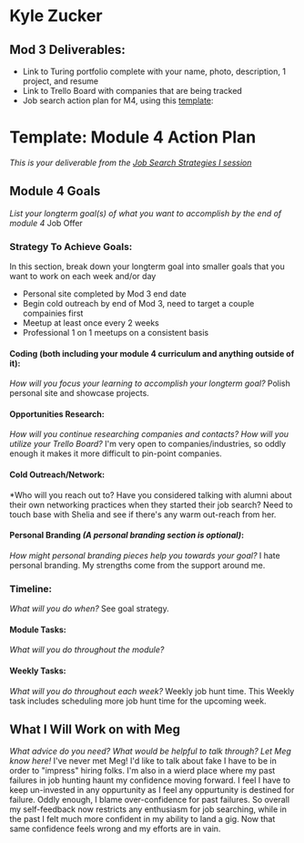 # Kyle Zucker

## Mod 3 Deliverables:

* Link to Turing portfolio complete with your name, photo, description, 1 project, and resume
* Link to Trello Board with companies that are being tracked
* Job search action plan for M4, using this [template](https://github.com/turingschool/career-development-curriculum/blob/master/module_three/mod_4_action_plan_template.md):

# Template: Module 4 Action Plan 
 *This is your deliverable from the [Job Search Strategies I session](https://github.com/turingschool/career-development-curriculum/blob/master/module_three/job_search_strategies_i.md)*
 
 ## Module 4 Goals
 *List your longterm goal(s) of what you want to accomplish by the end of module 4*
 Job Offer
 
 ### Strategy To Achieve Goals:
 In this section, break down your longterm goal into smaller goals that you want to work on each week and/or day
 
 - Personal site completed by Mod 3 end date
 - Begin cold outreach by end of Mod 3, need to target a couple compainies first
 - Meetup at least once every 2 weeks
 - Professional 1 on 1 meetups on a consistent basis
 
 #### Coding (both including your module 4 curriculum and anything outside of it):
 *How will you focus your learning to accomplish your longterm goal?*
 Polish personal site and showcase projects. 
 
 #### Opportunities Research:
 *How will you continue researching companies and contacts? How will you utilize your Trello Board?* 
 I'm very open to companies/industries, so oddly enough it makes it more difficult to pin-point companies. 
 
 #### Cold Outreach/Network:
 *Who will you reach out to? Have you considered talking with alumni about their own networking practices when they started their job search?
 Need to touch base with Shelia and see if there's any warm out-reach from her. 
 
 #### Personal Branding *(A personal branding section is optional)*:
 *How might personal branding pieces help you towards your goal?*
 I hate personal branding. My strengths come from the support around me. 
 
 ### Timeline:
 *What will you do when?*
 See goal strategy. 
 
 #### Module Tasks:
 *What will you do throughout the module?*
 
 #### Weekly Tasks:
 *What will you do throughout each week?*
 Weekly job hunt time. This Weekly task includes scheduling more job hunt time for the upcoming week. 
 
 ## What I Will Work on with Meg
 *What advice do you need? What would be helpful to talk through? Let Meg know here!*
 I've never met Meg! I'd like to talk about fake I have to be in order to "impress" hiring folks. I'm also in a wierd place where my past failures in job hunting haunt my confidence moving forward. I feel I have to keep un-invested in any oppurtunity as I feel any oppurtunity is destined for failure. Oddly enough, I blame over-confidence for past failures. So overall my self-feedback now restricts any enthusiasm for job searching, while in the past I felt much more confident in my ability to land a gig. Now that same confidence feels wrong and my efforts are in vain. 

